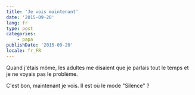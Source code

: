 ```yaml
---
title: 'Je vois maintenant'
date: '2015-09-20'
lang: fr
type: post
categories:
    - papa
publishDate: '2015-09-20'
locale: fr_FR
---
```


Quand j'étais môme, les adultes me disaient que je parlais tout le temps et je ne voyais pas le problème.

C'est bon, maintenant je vois. Il est où le mode "Silence" ?